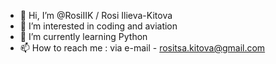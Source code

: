 - 👋 Hi, I’m @RosiIIK / Rosi Ilieva-Kitova
- 👀 I’m interested in coding and aviation
- 🌱 I’m currently learning Python 
- 📫 How to reach me : via e-mail - rositsa.kitova@gmail.com

<!---
RosiIIK/RosiIIK is a ✨ special ✨ repository because its `README.md` (this file) appears on your GitHub profile.
You can click the Preview link to take a look at your changes.
--->
